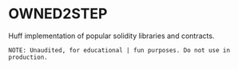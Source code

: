 # **OWNED2STEP**

Huff implementation of popular solidity libraries and contracts.

    NOTE: Unaudited, for educational | fun purposes. Do not use in production.
